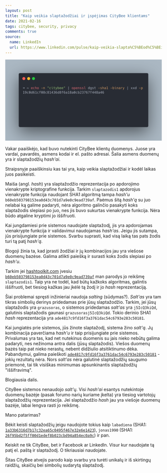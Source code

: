 ```yaml
---
layout: post
title: "Kaip veikia slaptažodžiai ir įspėjimas CityBee klientams"
date: 2021-02-16
tags: citybee, security, privacy
comments: true
source:
  name: LinkedIn
  url: https://www.linkedin.com/pulse/kaip-veikia-slapta%C5%BEod%C5%BEiai-ir-%C4%AFsp%C4%97jimas-citybee-ernestas-narmontas-/
---
```


![CityBee](/images/2021/citybee-openssl.png)

Vakar paaiškėjo, kad buvo nutekinti CityBee klientų duomenys.
Juose yra vardai, pavardės, asmens kodai ir el. pašto adresai. Šalia asmens duomenų yra ir slaptažodžių *hash'ai*.

Straipsnyje paaiškinsiu kas tai yra, kaip veikia slaptažodžiai ir kodėl laikas juos pasikeisti.

Maiša (angl. *hash*) yra slaptažodžio reprezentacija po apdorojimo vienakrypte kriptografine funkcija.
Tarkim `slaptazodis1` apdorojus vienakrypte funkcija naudojant SHA1 algoritmą tampa *hash'u* `b60eb503798153ea0d43c701d7a9e0c9ead739af`.
Paėmus šitą *hash'ą* su juo nelabai ką galime padaryti, nėra algoritmo galinčio pasakyti koks slaptažodis slepiasi po juo, nes jis buvo sukurtas vienakrypte funkcija.
Nėra būdo atgaline kryptimi jo iššifruoti.

Kai jungdamiesi prie sistemos naudojate slaptažodį, jis yra apdorojamas vienakrypte funkcija ir validavimui naudojamas *hash'as*.
Jeigu jis sutampa, jūs prisijungiate prie sistemos. Svarbu suprasti, kad visą laiką tas pats žodis turi tą patį *hash'ą*.

Blogoji žinia ta, kad įprasti žodžiai ir jų kombinacijos jau yra viešose duomenų bazėse. Galima atlikti paiešką ir surasti koks žodis slepiasi po *hash'u*.

Tarkim jei [hashtoolkit.com](hashtoolkit.com) įvesiu [`b60eb503798153ea0d43c701d7a9e0c9ead739af`](https://hashtoolkit.com/decrypt-hash/?hash=b60eb503798153ea0d43c701d7a9e0c9ead739af) man parodys jo reikšmę `slaptazodis1`. Taip yra ne todėl, kad būtų kažkoks algoritmas, galintis iššifruoti, bet tiesiog kažkas jau įkėlė tą žodį ir jo *hash* reprezentaciją.

Šiai problemai spręsti inžinieriai naudoja *salting* (sūdymas?). *Salt'as* yra tam tikras simbolių derinys pridedamas prie jūsų slaptažodžio.
Tarkim, jei jūsų slaptažodis yra `grazusoras`, o sistemos pridedamas *salt'as* yra `j5IcQ3kiQd`, galutinis slaptažodis gaunasi `grazusorasj5IcQ3kiQd`.
Tokio derinio SHA1 *hash* reprezentacija yra `ade4817c9fd16f3a3761dac54c6793e283c50181`.

Kai jungiatės prie sistemos, jūs žinote slaptažodį, sistema žino *salt'ą*.
Jų kombinacija paverčiama *hash'u* ir taip prisijungiate prie sistemos.
Privalumas yra tas, kad net nutekinus duomenis su jais nieko nebūtų galima padaryti, nes nežinoma antra dalis (jūsų slaptažodis).
Viešos duomenų bazės taip pat nieko nerastų, nebent didžiulio atsitiktinumo dėka.
Pabandymui, galima paieškoti
[`ade4817c9fd16f3a3761dac54c6793e283c50181`](https://hashtoolkit.com/decrypt-hash/?hash=ade4817c9fd16f3a3761dac54c6793e283c50181) - jokių rezultatų nėra.
Nors *salt'as* nėra galutinė slaptažodžių saugumo priemonė, tai tik visiškas minimumas apsunkinantis slaptažodžių "iššifravimą".

Blogiausia dalis.

CityBee sistemos nenaudojo *salt'ų*. Visi *hash'ai* esantys nutekintoje duomenų bazėje (pasak forumo narių kuriame įkelta) yra tiesiog vartotojų slaptažodžių reprezentacija.
Jei slaptažodžio *hash* jau yra viešoje duomenų bazėje, labai lengva rasti jo reikšmę.

Mano patarimas?

Bėkit keisti slaptažodžių jeigu naudojote tokius kaip
`labadiena` (SHA1: [`1a33b6316d7b17c32ea65c0495f467e32e6e1423`](https://hashtoolkit.com/decrypt-hash/?hash=1a33b6316d7b17c32ea65c0495f467e32e6e1423)),
`jonas1990` (SHA1: [`26f95bd2f5ff00d1edef8b023cbd94a854ec0a9c`](https://hashtoolkit.com/decrypt-hash/?hash=26f95bd2f5ff00d1edef8b023cbd94a854ec0a9c)) ir pan.

Keiskit ne tik CityBee, bet ir Facebook ar LinkedIn. Visur kur naudojate tą patį el. paštą ir slaptažodį. O tikriausiai naudojate.

Šitas CityBee atvejis parodo kaip svarbu yra turėti unikalų ir iš skirtingų raidžių, skaičių bei simbolių sudarytą slaptažodį.
